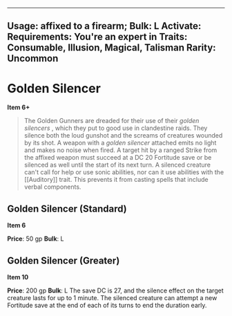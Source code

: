 
---
Usage: affixed to a firearm;
Bulk: L
Activate: 
Requirements: You're an expert in
Traits: Consumable, Illusion, Magical, Talisman
Rarity: Uncommon
---

# Golden Silencer

**Item 6+**

> The Golden Gunners are dreaded for their use of their *golden silencers* , which they put to good use in clandestine raids. They silence both the loud gunshot and the screams of creatures wounded by its shot. A weapon with a *golden silencer* attached emits no light and makes no noise when fired. A target hit by a ranged Strike from the affixed weapon must succeed at a DC 20 Fortitude save or be silenced as well until the start of its next turn. A silenced creature can't call for help or use sonic abilities, nor can it use abilities with the [[Auditory]] trait. This prevents it from casting spells that include verbal components.

## Golden Silencer (Standard)

**Item 6**

**Price**: 50 gp
**Bulk**: L


## Golden Silencer (Greater)

**Item 10**

**Price**: 200 gp
**Bulk**: L
The save DC is 27, and the silence effect on the target creature lasts for up to 1 minute. The silenced creature can attempt a new Fortitude save at the end of each of its turns to end the duration early.
